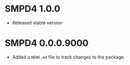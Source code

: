 # SMPD4 1.0.0

* Released stable version

# SMPD4 0.0.0.9000

* Added a `NEWS.md` file to track changes to the package.
